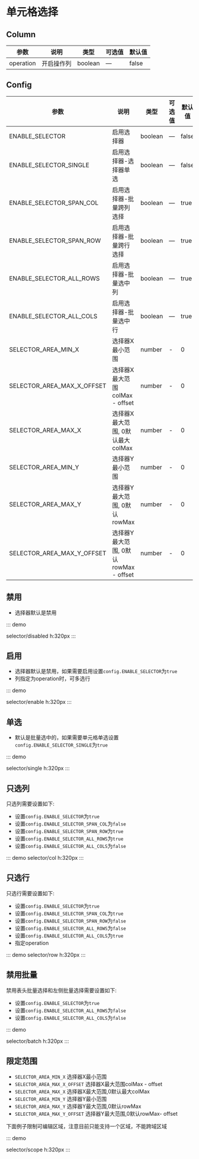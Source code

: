 # 单元格选择

## Column

| 参数      | 说明       | 类型    | 可选值 | 默认值 |
| --------- | ---------- | ------- | ------ | ------ |
| operation | 开启操作列 | boolean | —      | false  |

## Config

| 参数                       | 说明                                   | 类型    | 可选值 | 默认值 |
| -------------------------- | -------------------------------------- | ------- | ------ | ------ |
| ENABLE_SELECTOR            | 启用选择器                             | boolean | —      | false  |
| ENABLE_SELECTOR_SINGLE     | 启用选择器-选择器单选                  | boolean | —      | false  |
| ENABLE_SELECTOR_SPAN_COL   | 启用选择器-批量跨列选择                | boolean | —      | true   |
| ENABLE_SELECTOR_SPAN_ROW   | 启用选择器-批量跨行选择                | boolean | —      | true   |
| ENABLE_SELECTOR_ALL_ROWS   | 启用选择器-批量选中列                  | boolean | —      | true   |
| ENABLE_SELECTOR_ALL_COLS   | 启用选择器-批量选中行                  | boolean | —      | true   |
| SELECTOR_AREA_MIN_X        | 选择器X最小范围                        | number  | -      | 0      |
| SELECTOR_AREA_MAX_X_OFFSET | 选择器X最大范围 colMax - offset        | number  | -      | 0      |
| SELECTOR_AREA_MAX_X        | 选择器X最大范围, 0默认最大 colMax      | number  | -      | 0      |
| SELECTOR_AREA_MIN_Y        | 选择器Y最小范围                        | number  | -      | 0      |
| SELECTOR_AREA_MAX_Y        | 选择器Y最大范围, 0默认 rowMax          | number  | -      | 0      |
| SELECTOR_AREA_MAX_Y_OFFSET | 选择器Y最大范围, 0默认 rowMax - offset | number  | -      | 0      |


## 禁用

-   选择器默认是禁用

::: demo

selector/disabled
h:320px
:::

## 启用

-   选择器默认是禁用，如果需要启用设置`config.ENABLE_SELECTOR`为`true`
-   列指定为operation时，可多选行

::: demo

selector/enable
h:320px
:::

## 单选

-   默认是批量选中的，如果需要单元格单选设置`config.ENABLE_SELECTOR_SINGLE`为`true`

::: demo

selector/single
h:320px
:::

## 只选列

只选列需要设置如下:

-   设置`config.ENABLE_SELECTOR`为`true`
-   设置`config.ENABLE_SELECTOR_SPAN_COL`为`false`
-   设置`config.ENABLE_SELECTOR_SPAN_ROW`为`true`
-   设置`config.ENABLE_SELECTOR_ALL_ROWS`为`true`
-   设置`config.ENABLE_SELECTOR_ALL_COLS`为`false`

::: demo
selector/col
h:320px
:::

## 只选行

只选行需要设置如下:

-   设置`config.ENABLE_SELECTOR`为`true`
-   设置`config.ENABLE_SELECTOR_SPAN_COL`为`true`
-   设置`config.ENABLE_SELECTOR_SPAN_ROW`为`false`
-   设置`config.ENABLE_SELECTOR_ALL_ROWS`为`false`
-   设置`config.ENABLE_SELECTOR_ALL_COLS`为`true`
-   指定operation


::: demo
selector/row
h:320px
:::

## 禁用批量

禁用表头批量选择和左侧批量选择需要设置如下:

-   设置`config.ENABLE_SELECTOR`为`true`
-   设置`config.ENABLE_SELECTOR_ALL_ROWS`为`false`
-   设置`config.ENABLE_SELECTOR_ALL_COLS`为`false` 

::: demo

selector/batch
h:320px
:::

## 限定范围
-   `SELECTOR_AREA_MIN_X` 选择器X最小范围
-   `SELECTOR_AREA_MAX_X_OFFSET` 选择器X最大范围colMax - offset
-   `SELECTOR_AREA_MAX_X` 选择器X最大范围,0默认最大colMax
-   `SELECTOR_AREA_MIN_Y` 选择器Y最小范围
-   `SELECTOR_AREA_MAX_Y` 选择器Y最大范围,0默认rowMax
-   `SELECTOR_AREA_MAX_Y_OFFSET` 选择器Y最大范围,0默认rowMax- offset

下面例子限制可编辑区域，注意目前只能支持一个区域，不能跨域区域

::: demo

selector/scope
h:320px
:::
